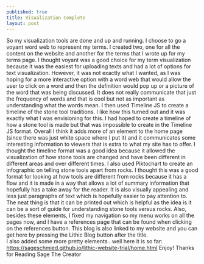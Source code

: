 ```yaml
---
published: true
title: Visualization Complete
layout: post
---
```

So my visualization tools are done and up and running. I choose to go a voyant word web to represent my terms. I created two, one for all the content on the website and another for the terms that I wrote up for my terms page. I thought voyant was a good choice for my term visualization because it was the easiest for uploading texts and had a lot of options for text visualization. However, it was not exactly what I wanted, as I was hoping for a more interactive option with a word web that would allow the user to click on a word and then the definition would pop up or a picture of the word that was being discussed. It does not really communicate that just the frequency of words and that is cool but not as important as understanding what the words mean. I then used Timeline JS to create a timeline of the stone tool traditions. I like how this turned out and it was exactly what I was envisioning for this. I had hoped to create a timeline of how a stone tool is made but that was impossible to create in the Timeline JS format. Overall I think it adds more of an element to the home page (since there was just white space where I put it) and it communicates some interesting information to viewers that is extra to what my site has to offer. I thought the timeline format was a good idea because it allowed the visualization of how stone tools are changed and have been different in different areas and over different times. I also used Piktochart to create an infographic on telling stone tools apart from rocks. I thought this was a good format for looking at how tools are different from rocks because it has a flow and it is made in a way that allows a lot of summary information that hopefully has a take away for the reader. It is also visually appealing and less just paragraphs of text which is hopefully easier to pay attention to. The neat thing is that it can be printed out which is helpful as the idea is it can be a sort of guide for understanding stone tools versus rocks. Also, besides these elements, I fixed my navigation so my menu works on all the pages now, and I have a references page that can be found when clicking on the references button. This blog is also linked to my website and you can get here by pressing the Lithic Blog button after the title.  
I also added some more pretty elements..
well here it is so far: 
https://sageschmied.github.io/lithic-website-trial/home.html 
Enjoy! 
Thanks for Reading
Sage 
The Creator